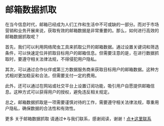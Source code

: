 # 邮箱数据抓取

在当今信息时代，邮箱已经成为人们工作和生活中不可或缺的一部分。而对于市场营销和业务开展来说，获取有效的邮箱数据是非常重要的。那么，如何进行高效的邮箱数据抓取呢？

首先，我们可以利用网络爬虫工具来抓取公开的邮箱数据。通过设置关键词和筛选条件，可以快速定位并抓取目标用户的邮箱信息。但需要注意的是，在进行数据抓取时，要遵守相关法律法规，不得侵犯用户隐私。

其次，可以通过合作伙伴或第三方数据服务商来获取目标用户的邮箱数据。这种方式相对更加稳妥和合法，但需要支付一定的费用。

此外，还可以通过在网站或社交平台上设置订阅功能，吸引用户自愿提供邮箱信息。这种方式可以获得用户的授权，避免违反相关规定。

总之，邮箱数据抓取是一项需要谨慎对待的工作，需要遵守相关法律法规，尊重用户隐私，确保数据的合法性和有效性。

更多 关于邮箱数据抓取 请通过✈与我们联系，感谢阅读，谢谢！[点✈这里联系](https://ads.k02.cc)
